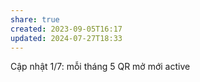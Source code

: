 ```yaml
---
share: true
created: 2023-09-05T16:17
updated: 2024-07-27T18:33
---
```

Cập nhật 1/7: mỗi tháng 5 QR mở mới active
